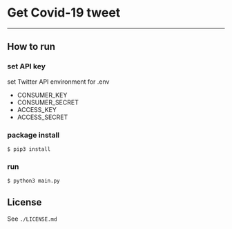 # Get Covid-19 tweet

---

## How to run 

### set API key

set Twitter API environment for .env

- CONSUMER_KEY
- CONSUMER_SECRET
- ACCESS_KEY
- ACCESS_SECRET

### package install

```
$ pip3 install
```

### run

```
$ python3 main.py
```

## License

See `./LICENSE.md`
